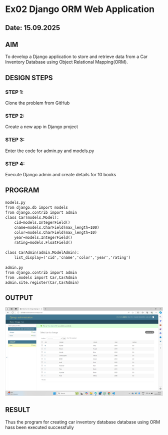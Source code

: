 # Ex02 Django ORM Web Application
## Date: 15.09.2025

## AIM
To develop a Django application to store and retrieve data from a Car Inventory Database using Object Relational Mapping(ORM).

## DESIGN STEPS

### STEP 1:
Clone the problem from GitHub

### STEP 2:
Create a new app in Django project

### STEP 3:
Enter the code for admin.py and models.py

### STEP 4:
Execute Django admin and create details for 10 books

## PROGRAM
```
models.py
from django.db import models
from django.contrib import admin
class Car(models.Model):
    cid=models.IntegerField()
    cname=models.CharField(max_length=100)
    color=models.CharField(max_length=10)
    year=models.IntegerField()
    rating=models.FloatField()

class CarAdmin(admin.ModelAdmin):
    list_display=('cid','cname','color','year','rating')

admin.py
from django.contrib import admin
from .models import Car,CarAdmin
admin.site.register(Car,CarAdmin)
```


## OUTPUT

![alt text](<Screenshot (23).png>)


## RESULT
Thus the program for creating car inventory database database using ORM hass been executed successfully

